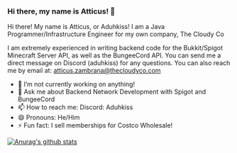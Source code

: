 ### Hi there, my name is Atticus! 👋

Hi there! My name is Atticus, or Aduhkiss! I am a Java Programmer/Infrastructure Engineer for my own company, The Cloudy Co

I am extremely experienced in writing backend code for the Bukkit/Spigot Minecraft Server API, as well as the BungeeCord API.
You can send me a direct message on Discord (aduhkiss) for any questions.
You can also reach me by email at: atticus.zambrana@thecloudyco.com

- 🔭 I’m not currently working on anything!
- 💬 Ask me about Backend Network Development with Spigot and BungeeCord
- 📫 How to reach me: Discord: Aduhkiss
- 😄 Pronouns: He/Him
- ⚡ Fun fact: I sell memberships for Costco Wholesale!

[![Anurag's github stats](https://github-readme-stats.vercel.app/api?username=Aduhkiss)](yoo)

<!--
**Aduhkiss/Aduhkiss** is a ✨ _special_ ✨ repository because its `README.md` (this file) appears on your GitHub profile.

Here are some ideas to get you started:

- 🔭 I’m currently working on ...
- 🌱 I’m currently learning ...
- 👯 I’m looking to collaborate on ...
- 🤔 I’m looking for help with ...
- 💬 Ask me about ...
- 📫 How to reach me: ...
- 😄 Pronouns: ...
- ⚡ Fun fact: ...
-->
